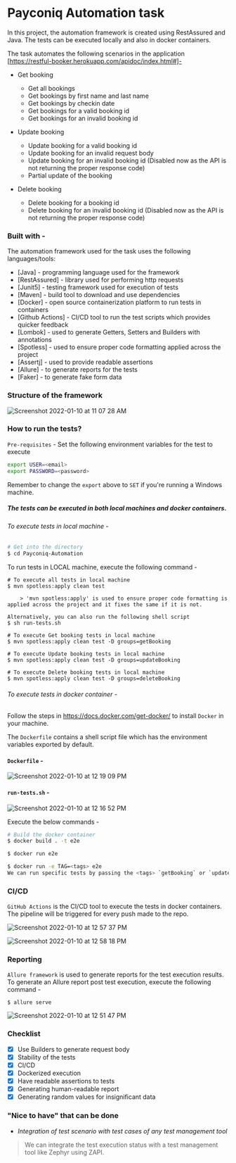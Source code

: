 # Payconiq Automation task

In this project, the automation framework is created using RestAssured and Java. The tests can be executed locally and also in docker containers. 

The task automates the following scenarios in the application [https://restful-booker.herokuapp.com/apidoc/index.html#]- 

  - Get booking
    - Get all bookings
    - Get bookings by first name and last name
    - Get bookings by checkin date
    - Get bookings for a valid booking id
    - Get bookings for an invalid booking id

  - Update booking
    - Update booking for a valid booking id
    - Update booking for an invalid request body
    - Update booking for an invalid booking id (Disabled now as the API is not returning the proper response code)
    - Partial update of the booking
  - Delete booking
    - Delete booking for a booking id
    - Delete booking for an invalid booking id (Disabled now as the API is not returning the proper response code)
    
### Built with -

The automation framework used for the task uses the following languages/tools:

* [Java] - programming language used for the framework
* [RestAssured] - library used for performing http requests
* [Junit5] - testing framework used for execution of tests
* [Maven] - build tool to download and use dependencies
* [Docker] - open source containerization platform to run tests in containers
* [Github Actions] - CI/CD tool to run the test scripts which provides quicker feedback
* [Lombok] - used to generate Getters, Setters and Builders with annotations
* [Spotless] - used to ensure proper code formatting applied across the project
* [Assertj] - used to provide readable assertions
* [Allure] - to generate reports for the tests
* [Faker] - to generate fake form data


### Structure of the framework

![Screenshot 2022-01-10 at 11 07 28 AM](https://user-images.githubusercontent.com/25933070/148722388-fc29e635-24d1-4c66-b211-0d9438e5e168.png)
        
### How to run the tests?

`Pre-requisites` -
Set the following environment variables for the test to execute

```sh
export USER=<email>
export PASSWORD=<password>
```

Remember to change the `export` above to `SET` if you're running a Windows machine.

##### The tests can be executed in both local machines and docker containers.

###### To execute tests in local machine -

```sh
# Get into the directory
$ cd Payconiq-Automation
```

To run tests in LOCAL machine, execute the following command -
```
# To execute all tests in local machine
$ mvn spotless:apply clean test

    > 'mvn spotless:apply' is used to ensure proper code formatting is applied across the project and it fixes the same if it is not.

Alternatively, you can also run the following shell script 
$ sh run-tests.sh     
```

```
# To execute Get booking tests in local machine
$ mvn spotless:apply clean test -D groups=getBooking  
```

```
# To execute Update booking tests in local machine
$ mvn spotless:apply clean test -D groups=updateBooking    
```

```
# To execute Delete booking tests in local machine
$ mvn spotless:apply clean test -D groups=deleteBooking  
```

###### To execute tests in docker container -

Follow the steps in https://docs.docker.com/get-docker/ to install `Docker` in your machine.

The `Dockerfile` contains a shell script file which has the environment variables exported by default.

#### `Dockerfile` -

![Screenshot 2022-01-10 at 12 19 09 PM](https://user-images.githubusercontent.com/25933070/148727471-2de8a8ba-16ee-44b3-969e-9285df15c8c5.png)

#### `run-tests.sh` -

![Screenshot 2022-01-10 at 12 16 52 PM](https://user-images.githubusercontent.com/25933070/148727305-c99e5cfe-df34-4ea3-9261-f8e48fd22b8b.png)

Execute the below commands -

```sh
# Build the docker container
$ docker build . -t e2e

$ docker run e2e

$ docker run -e TAG=<tags> e2e
We can run specific tests by passing the <tags> `getBooking` or `updateBooking` or `deleteBooking`
```


### CI/CD

`GitHub Actions` is the CI/CD tool to execute the tests in docker containers. The pipeline will be triggered for every push made to the repo.

![Screenshot 2022-01-10 at 12 57 37 PM](https://user-images.githubusercontent.com/25933070/148730784-e65e3378-fbdd-4de3-b4a3-5b48ad3e1826.png)

![Screenshot 2022-01-10 at 12 58 18 PM](https://user-images.githubusercontent.com/25933070/148730853-21c0b77e-7e40-446d-868c-3e48c4b90f6d.png)

### Reporting

`Allure framework` is used to generate reports for the test execution results. To generate an Allure report post test execution, execute the following command -

```
$ allure serve 
```

![Screenshot 2022-01-10 at 12 51 47 PM](https://user-images.githubusercontent.com/25933070/148730466-9dbf4a4c-c657-4ed0-83eb-ed596e2012d0.png)

### Checklist

- [x] Use Builders to generate request body
- [x] Stability of the tests
- [x] CI/CD
- [x] Dockerized execution
- [x] Have readable assertions to tests
- [x] Generating human-readable report
- [x] Generating random values for insignificant data

### "Nice to have" that can be done


- *Integration of test scenario with test cases of any test management tool*

> We can integrate the test execution status with a test management tool like Zephyr using ZAPI.    